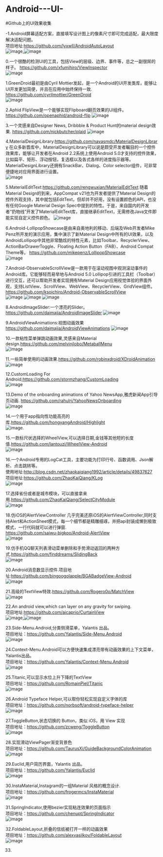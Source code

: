 # Android---UI-

#Github上的UI效果收集         

-1.Android屏幕适配方案，直接填写设计图上的像素尺寸即可完成适配，最大限度解决适配问题。           
项目地址:https://github.com/lyxwll/AndroidAutoLayout            
![image](https://github.com/lyxwll/AndroidAutoLayout/blob/master/autolayout_08.png),![image](https://github.com/lyxwll/AndroidAutoLayout/blob/master/autolayout_09.png)

0.一个很酷的检测UI的工具，包括View的层级、边界、事件等，总之一副很屌的样子。
https://github.com/xfumihiro/ViewInspector                
![image](https://github.com/xfumihiro/ViewInspector/blob/master/images/sample.gif)


1.GreenDroid最初是由Cyril Mottier发起，是一个Android的UI开发类库，能够让UI开发更加简便，并且在应用中始终保持一致.
https://github.com/cyrilmottier/GreenDroid         
![image](http://cms.csdnimg.cn/article/201305/03/51834d911e3dc.jpg)


2.Aphid FlipView是一个能够实现Flipboard翻页效果的UI组件。
https://github.com/openaphid/android-flip
![image](http://cms.csdnimg.cn/article/201305/03/51834f7e3c8a5.jpg)


3.一个灵感来自Designer News, Dribbble & Product Hunt的material design效果.
https://github.com/nickbutcher/plaid
![image](https://github.com/nickbutcher/plaid/blob/master/screenshots/plaid_demo.gif)


4.MaterialDesignLibrary:https://github.com/navasmdc/MaterialDesignLibrary
在众多新晋库中，MaterialDesignLibrary可以说是颇受开发者瞩目的一个控件效果库，能够让开发者在Android 2.2系统上使用Android 5.0才支持的控件效果，比如扁平、矩形、浮动按钮，复选框以及各式各样的进度指示器等。MaterialDesignLibrary还拥有SnackBar、Dialog、Color selector组件，可非常便捷地对应用界面进行设置。                     
![image](http://cms.csdnimg.cn/article/201411/21/546e9b100445a_middle.jpg)


5.MaterialEditText:https://github.com/rengwuxian/MaterialEditText
随着Material Design的到来，AppCompat v21也为开发者提供了Material Design的控件外观支持，其中就包括EditText，但却并不好用，没有设置颜色的API，也没有任何Google Material Design Spec中提到的特性。于是，来自国内的开发者“扔物线”开发了MaterialEditText库，直接继承EditText，无需修改Java文件即能实现自定义控件颜色。
![image](https://github.com/rengwuxian/MaterialEditText/blob/master/images/material_edittext.png)


6.Android-LollipopShowcase是由来自奥地利的移动、后端及Web开发者Mike Penz所开发的演示应用，集中演示了新Material Design中所有的UI效果，以及AndroidLollipop中其他非常酷炫的特性元素，比如Toolbar、RecyclerView、ActionBarDrawerToggle、Floating Action Button（FAB）、Android Compat Theme等。
https://github.com/mikepenz/LollipopShowcase                
![image](http://cms.csdnimg.cn/article/201411/21/546ed8a896530_middle.jpg)


7.Android-ObservableScrollView是一款用于在滚动视图中观测滚动事件的Android库。它能够轻而易举地与Android 5.0 Lollipop引进的工具栏（Toolbar）进行交互，还可以帮助开发者实现拥有Material Design应用视觉体验的界面外观，支持ListView、ScrollView、WebView、RecyclerView、GridView组件。
https://github.com/ksoichiro/Android-ObservableScrollView              
![image](https://raw.githubusercontent.com/ksoichiro/Android-ObservableScrollView/master/samples/images/demo10.gif)
![image](https://raw.githubusercontent.com/ksoichiro/Android-ObservableScrollView/master/samples/images/demo12.gif)
![image](https://raw.githubusercontent.com/ksoichiro/Android-ObservableScrollView/master/samples/images/demo11.gif)


8.AndroidImageSlider:一个漂亮的Slider。https://github.com/daimajia/AndroidImageSlider
![image](https://camo.githubusercontent.com/f64413139bbaa918131384d3597c33e39333aa7f/687474703a2f2f7777332e73696e61696d672e636e2f6d773639302f36313064633033346a773165677a6f7236366f6a64673230393530666b6e70652e676966)


9.AndroidViewAnimations:视图动画效果
https://github.com/daimajia/AndroidViewAnimations
![image](https://camo.githubusercontent.com/c41223966bdfed2260dbbabbcbae648e5db542c6/687474703a2f2f7777332e73696e61696d672e636e2f6d773639302f3631306463303334677731656a37356d69327737376732306333306a623471722e676966)


10.一款粘性菜单弹跳动画效果,灵感来自Material design.https://github.com/melvinjlobo/MetaballMenu           
![image](https://github.com/melvinjlobo/MetaballMenu/blob/master/MetaballMenu.gif)


11.一些简单使用的动画效果.https://github.com/robinxdroid/XDroidAnimation          
![image](https://github.com/robinxdroid/XDroidAnimation/blob/master/XDroidAnimation.gif)


12.CustomLoading For Android;https://github.com/stormzhang/CustomLoading           
![image](https://camo.githubusercontent.com/ee39acccb6e9fa027235180e3a85a683ba2cca58/68747470733a2f2f7261772e6769746875622e636f6d2f73746f726d7a68616e672f437573746f6d4c6f6164696e672f6d61737465722f736e61702e6a7067)

13.Demo of the onboarding animations of Yahoo NewsApp,雅虎新闻App引导页动画.
https://github.com/rahulrj/YahooNewsOnboarding             
![image](https://camo.githubusercontent.com/8c53eab0a0296a5ea9f8db289e44cc424fbf4a57/68747470733a2f2f73332d75732d776573742d322e616d617a6f6e6177732e636f6d2f68656c70746573746275636b65742f7961686f6f2d6e6577732d64656d6f2e676966)


14.一个用于app指向性功能高亮的库.https://github.com/hongyangAndroid/Highlight      
![image](https://github.com/hongyangAndroid/Highlight/blob/master/highlight2.gif).

15.一款标尺状选择的WheelView,可以选择日期,金钱等其他短的长度值.https://github.com/lantouzi/WheelView-Android      
![image](https://raw.githubusercontent.com/lantouzi/WheelView-Android/master/preview/demo.jpg)

16.一个Android专用的LogCat工具，主要功能为打印行号、函数调用、Json解析、点击跳转等。      
使用地址:http://blog.csdn.net/zhaokaiqiang1992/article/details/49837627     
项目地址:https://github.com/ZhaoKaiQiang/KLog                 
![image](https://raw.githubusercontent.com/ZhaoKaiQiang/KLog/master/image/demo.gif)


17.选择省份或者是城市模块，可以直接拿来用.https://github.com/ZhaoKaiQiang/SelectCityModule           
![image](https://camo.githubusercontent.com/42de7e5e764d83afdc116fa3ba1ef423d2aefe4e/687474703a2f2f6931312e74696574756b752e636f6d2f333261623439616333383262376466642e676966)


18.仿iOS的AlertViewController 几乎完美还原iOS的AlertViewController,同时支持Alert和ActionSheet模式，每一个细节都是精雕细琢，并把api封装成懒到极致模式，一行代码就可以进行弹窗.       
https://github.com/saiwu-bigkoo/Android-AlertView              
![image](https://github.com/saiwu-bigkoo/Android-AlertView/blob/master/preview/alertviewdemo.gif)


19.仿手机QQ聊天列表滑动菜单删除和手势滑动返回的两种方式.https://github.com/finddreams/SlidingBack                   
![image](https://camo.githubusercontent.com/c2f4f341eb333532fdef0c693a5100d55c745ae7/687474703a2f2f696d672e626c6f672e6373646e2e6e65742f3230313530333237313632373333343436)

20.Android消息数显示控件.项目地址:https://github.com/bingoogolapple/BGABadgeView-Android                              
![image](https://camo.githubusercontent.com/a553ef0ebc010a7678117285edca3c3242d3bceb/687474703a2f2f37786b39646a2e636f6d312e7a302e676c622e636c6f7564646e2e636f6d2f62616467652f73637265656e73686f74732f62616467653130362e676966)


21.高级的TextView特效.https://github.com/Rogero0o/MatchView             
![image](https://camo.githubusercontent.com/a71e9d26a7f90ea70270b3681d99785a29f83be5/687474703a2f2f7777312e73696e61696d672e636e2f6d773639302f6136393561636465677731656d79746e6b347334356732306567306d6b3439302e676966)         


22.An android view,which can layer on any gravity for swiping.          
项目地址:https://github.com/aicaprio/CurtainView            
![image](https://github.com/aicaprio/CurtainView/blob/master/preview/p1.gif),![image](https://github.com/aicaprio/CurtainView/blob/master/preview/p2.gif)            


23.Side-Menu.Android,分类侧滑菜单，Yalantis 出品。               
项目地址：https://github.com/Yalantis/Side-Menu.Android              
![image](https://camo.githubusercontent.com/cb6caa7a392d01d46bca9d9485c01fc173f55fac/68747470733a2f2f6431337961637572716a676172612e636c6f756466726f6e742e6e65742f75736572732f3132353035362f73637265656e73686f74732f313638393932322f6576656e74732d6d656e755f312d312d362e676966)        


24.Context-Menu.Android可以方便快速集成漂亮带有动画效果的上下文菜单，Yalantis出品。         
项目地址：https://github.com/Yalantis/Context-Menu.Android           
![image](https://camo.githubusercontent.com/46c15734b552ce3afefa7efd1518909046b4677e/68747470733a2f2f6431337961637572716a676172612e636c6f756466726f6e742e6e65742f75736572732f3132353035362f73637265656e73686f74732f313738353237342f39396d696c65732d70726f66696c652d6c696768745f312d312d342e676966)         


25.Titanic,可以显示水位上升下降的TextView             
项目地址：https://github.com/RomainPiel/Titanic              
![image](https://github.com/RomainPiel/Titanic/blob/master/titanic.gif)      


26.Android Typeface Helper,可以帮你轻松实现自定义字体的库              
项目地址：https://github.com/norbsoft/android-typeface-helper         
![image](https://camo.githubusercontent.com/b8e7d4f4ab84ff96a3919ea264e2a83aca46e04e/68747470733a2f2f7261772e6769746875622e636f6d2f6e6f7262736f66742f616e64726f69642d74797065666163652d68656c7065722f6d61737465722f726561646d655f73637265656e2e706e67)


27.ToggleButton,状态切换的 Button，类似 iOS，用 View 实现            
项目地址：https://github.com/zcweng/ToggleButton          
![image](https://github.com/zcweng/ToggleButton/blob/master/ToggleButtonSample/21879.gif)    


28.实现滑动ViewPager渐变背景色             
项目地址：https://github.com/TaurusXi/GuideBackgroundColorAnimation         
![image](https://raw.githubusercontent.com/TaurusXi/GuideBackgroundColorAnimation/master/art/sample.gif)            


29.Euclid,用户简历界面，Yalantis 出品。             
项目地址：https://github.com/Yalantis/Euclid           
![image](https://camo.githubusercontent.com/b01a910b14ef3573c9e75ce150ef76e155cbbe98/68747470733a2f2f6431337961637572716a676172612e636c6f756466726f6e742e6e65742f75736572732f3132353035362f73637265656e73686f74732f313734343135372f39396d696c65732d7573657270726f66696c652d616e696d6174696f6e5f312d312d332e676966)           


30.InstaMaterial,Instagram的一组Material 风格的概念设计.            
项目地址：https://github.com/frogermcs/InstaMaterial        
![image](http://img.my.csdn.net/uploads/201503/21/1426920817_9915.gif-thumb.jpg)          


31.SpringIndicator,使用bezier实现粘连效果的页面指示              
项目地址：https://github.com/chenupt/SpringIndicator          
![image](https://raw.githubusercontent.com/chenupt/SpringIndicator/master/img/si_1.0.0.gif)


32.FoldableLayout,折叠的信纸被打开一样的动画效果         
项目地址：https://github.com/alexvasilkov/FoldableLayout          
![image](http://img.my.csdn.net/uploads/201503/21/1426921698_2722.gif-thumb.jpg)       


33.





























































